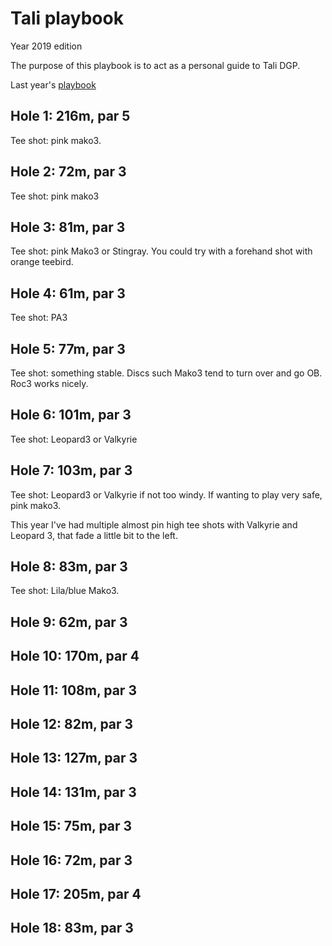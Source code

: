 # Tali playbook

Year 2019 edition

The purpose of this playbook is to act as a personal guide to Tali DGP.

Last year's [playbook](https://github.com/janimattiellonen/frisbeegolf-paivakirja-2017/blob/master/Tali%20playbook.md)

## Hole 1: 216m, par 5

Tee shot: pink mako3.

## Hole 2: 72m, par 3

Tee shot: pink mako3

## Hole 3: 81m, par 3

Tee shot: pink Mako3 or Stingray. You could try with a forehand shot with orange teebird. 

## Hole 4: 61m, par 3

Tee shot: PA3

## Hole 5: 77m, par 3

Tee shot: something stable. Discs such Mako3 tend to turn over and go OB. Roc3 works nicely.

## Hole 6: 101m, par 3

Tee shot: Leopard3 or Valkyrie

## Hole 7: 103m, par 3

Tee shot: Leopard3 or Valkyrie if not too windy. If wanting to play very safe, pink mako3.

This year I've had multiple almost pin high tee shots with Valkyrie and Leopard 3, that fade a little bit to the left.

## Hole 8: 83m, par 3

Tee shot: Lila/blue Mako3.

## Hole 9: 62m, par 3

## Hole 10: 170m, par 4

## Hole 11: 108m, par 3

## Hole 12: 82m, par 3

## Hole 13: 127m, par 3

## Hole 14: 131m, par 3

## Hole 15: 75m, par 3

## Hole 16: 72m, par 3

## Hole 17: 205m, par 4

## Hole 18: 83m, par 3







 
